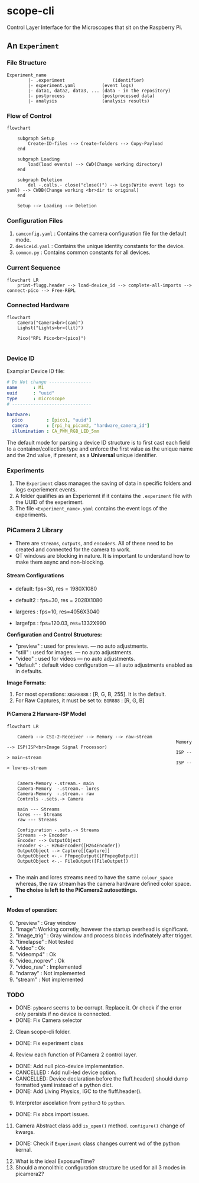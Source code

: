 # scope-cli
Control Layer Interface for the Microscopes that sit on the Raspberry Pi.





## An `Experiment`

### File Structure

```
Experiment_name
		|- .experiment 			        (identifier)
		|- experiment.yaml          (event logs)
		|- data1, data2, data3, ... (data - in the repository)
		|- postprocess              (postprocessed data)
		|- analysis                 (analysis results)
```

### Flow of Control

```mermaid
flowchart
	
	subgraph Setup
		Create-ID-files --> Create-folders --> Copy-Payload
	end
	
	subgraph Loading
		load(load events) --> CWD(Change working directory)
	end
	
	subgraph Deletion
		del -.calls.- close("close()") --> Logs(Write event logs to yaml) --> CWDB(Change working <br>dir to original)
	end
	
	Setup --> Loading --> Deletion
```







### Configuration Files

1. `camconfig.yaml` : Contains the camera configuration file for the default mode.
2. `deviceid.yaml` : Contains the  unique identity constants for the device.
3. `common.py`  : Contains common constants for all devices.



###  Current Sequence


```mermaid
flowchart LR
	print-flugg.header --> load-device_id --> complete-all-imports --> connect-pico --> Free-REPL
```



### Connected Hardware

```mermaid
flowchart
	Camera("Camera<br>(cam)")
	Lighst("Lights<br>(lit)")
	
	Pico("RPi Pico<br>(pico)")
	
```


### Device ID

Examplar Device ID file:

```yaml
# Do Not change ----------------
name      : M1
uuid      : "uuid"
type      : microscope
# ------------------------------

hardware:
  pico         : [pico1, "uuid"]
  camera       : [rpi_hq_picam2, "hardware_camera_id"]
  illumination : CA_PWM_RGB_LED_5mm
```

The default mode for parsing a device ID structure is to first cast each field to a container/collection type and enforce the first value as the unique name and the 2nd value, if present, as a **Universal** unique identifier.





### Experiments

1. The `Experiment` class manages the saving of data in  specific folders and logs experiement events.
2. A folder qualifies as an Experiemnt if it contains the `.experiment` file with the UUID of the experiment.
3. The file `<Experiment_name>.yaml` contains the event logs of the experiments.




### PiCamera 2 Library

+ There are `streams`, `outputs`, and `encoders`. All of these need to be created and connected for the camera to work.
+ QT windows are blocking in nature. It is important to understand how to make them async and non-blocking.

#### Stream Configurations

+ default: fps=30, res = 1980X1080
+ default2 : fps=30, res = 2028X1080

+ largeres : fps=10, res=4056X3040
+ largefps : fps=120.03, res=1332X990

**Configuration and Control Structures:**

+ "preview" : used for previews. — no auto adjustments.
+ "still" : used for images. — no auto adjustments.
+ "video" : used for videos — no auto adjustments.
+ "default" : default video configuration — all auto adjustments enabled as in defaults.

**Image Formats:** 

1. For most operations: `XBGR8888` : [R, G, B, 255]. It is the default.
2. For Raw Captures, it must be set to: `BGR888` : [R, G, B]

#### PiCamera 2 Harware-ISP Model

```mermaid
flowchart LR
	
	Camera --> CSI-2-Receiver --> Memory --> raw-stream
																Memory --> ISP(ISP<br>Image Signal Processor)
																ISP --> main-stream
																ISP --> lowres-stream
	
	
	Camera-Memory -.stream.- main
	Camera-Memory  -.stream.- lores
	Camera-Memory  -.stream.- raw
	Controls -.sets.-> Camera
	
	main --- Streams
	lores --- Streams
	raw --- Streams
	
	Configuration -.sets.-> Streams
	Streams --> Encoder
	Encoder --> OutputObject
	Encoder <-.- H264Encoder([H264Encoder])
	OutputObject --> Capture[[Capture]]
	OutputObject <-.- FFmpegOutput([FFmpegOutput])
	OutputObject <-.- FileOutput([FileOutput])


```

+ The main and lores streams need to have the same `colour_space` whereas, the raw stream has the camera hardware defined color space. **The choise is left to the PiCamera2 autosettings.**
+ 



#### Modes of operation:

0. "preview" : Gray window
1. "image": Working corretly, however the startup overhead is significant.
2. "image_trig" : Gray window and process blocks indefinately after trigger.  
3. "timelapse"	  : Not tested 
4. "video"	      : Ok
5. "videomp4"     : Ok   
6. "video_noprev" : Ok 
7. "video_raw"    : Implemented  
8. "ndarray"		  : Not implemented
9. "stream"		    : Not implemented


### TODO

+ DONE: `pyboard` seems to be corrupt. Replace it. Or check if the error only persists if no device is connected.
+ DONE: Fix Camera selector
2. Clean scope-cli folder.
+ DONE: Fix experiment class
4. Review each function of PiCamera 2 control layer.
+ DONE: Add null pico-device implementation.
+ CANCELLED : Add null-led device option. 
+ CANCELLED: Device declaration before the fluff.header() should dump formatted yaml instead of a python dict.
+ DONE:  Add Living Physics, IGC to the fluff.header().
9. Interpretor ascelation from `python3` to `python`.
+ DONE: Fix abcs import issues.
11. Camera Abstract class add `is_open()` method. `configure()` change of kwargs.
+ DONE: Check if `Experiment` class changes current wd of the python kernal.
12. What is the ideal ExposureTime?
13. Should a monolithic configuration structure be used for all 3 modes in picamera2?


